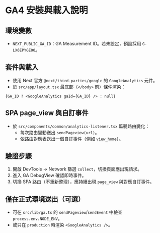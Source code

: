 # GA4 安裝與載入說明

## 環境變數
- `NEXT_PUBLIC_GA_ID`：GA Measurement ID。若未設定，預設採用 `G-LX6EPYGE00`。

## 套件與載入
- 使用 Next 官方 `@next/third-parties/google` 的 `GoogleAnalytics` 元件。
- 於 `src/app/layout.tsx` 最底部（`</body>` 前）條件渲染：

```tsx
{GA_ID ? <GoogleAnalytics gaId={GA_ID} /> : null}
```

## SPA page_view 與自訂事件
- 於 `src/components/common/analytics-listener.tsx` 監聽路由變化：
  - 每次路由變動送出 `sendPageview(url)`。
  - 依路由對應表送出一個自訂事件（例如 `view_home`）。

## 驗證步驟
1. 開啟 DevTools → Network 篩選 `collect`，切換頁面應出現請求。
2. 進入 GA DebugView 確認即時事件。
3. 切換 SPA 路由（不重新整理），應持續出現 `page_view` 與對應自訂事件。

## 僅在正式環境送出（可選）
- 可在 `src/lib/ga.ts` 的 `sendPageview`/`sendEvent` 中檢查 `process.env.NODE_ENV`。
- 或只在 `production` 時渲染 `<GoogleAnalytics />`。
